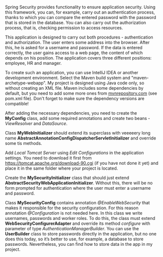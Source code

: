 Spring Security provides functionality to ensure application security. Using this framework, you can, for example, carry out an authentication process, thanks to which you can compare the entered password with the password that is stored in the database. You can also carry out the authorization process, that is, checking permission to access resources.

This application is designed to carry out both procedures - authentication and authorization. The user enters some address into the browser. After this, he is asked for a username and password. If the data is entered correctly, the user gains access to a web page, the content of which depends on his position. The application covers three different positions: employee, HR and manager.

To create such an application, you can use IntelliJ IDEA or another development environment. Select the Maven build system and "maven-archetype-webapp". My project is designed using Java code only, so without creating an XML file. Maven includes some dependencies by default, but you need to add some more ones from [mvnrepository.com](https://mvnrepository.com/) (see pom.xml file). Don't forget to make sure the dependency versions are compatible!

After adding the necessary dependencies, you need to create the **MyConfig** class, add some required annotations and create two beans - *ViewResolver* and *DataSource*.

Class **MyWebInitializer** should extend its superclass with veeeeery long name **AbstractAnnotationConfigDispatcherServletInitializer** and override some tis methods.

Add *Local Tomcat Server* using *Edit Configurations* in the application settings. You need to download it first from https://tomcat.apache.org/download-90.cgi (if you have not done it yet) and place it in the same folder where your project is located.

Create the **MySecurityInitializer** class that should just extend **AbstractSecurityWebApplicationInitializer**. Without this, there will be no form prompted for authentication where the user must enter a username and password.

Class **MySecurityConfig** contains annotation *@EnableWebSecurity* that makes it responsible for the security configuration. For this reason annotation *@Configuration* is not needed here. In this class we write usernames, passwords and worker roles. To do this, the class must extend **WebSecurityConfigurerAdapter** and override its method *configure* with parameter of type *AuthenticationManagerBuilder*. You can use the **UserBuilder** class to store passwords directly in the application, but no one does this today, so it’s better to use, for example, a database to store passwords. Nevertheless, you can find how to store data in the app in my project.
